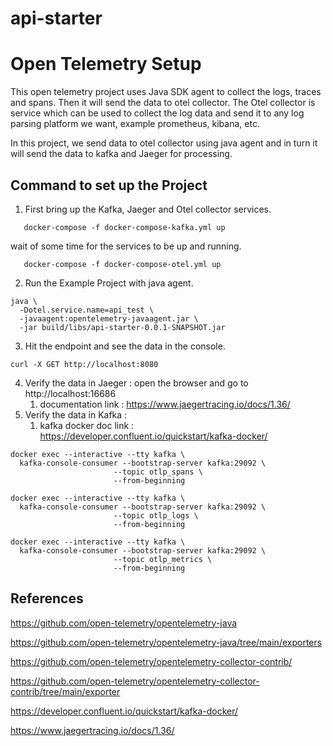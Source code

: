 # api-starter

# Open Telemetry Setup 
This open telemetry project uses Java SDK agent to collect the logs, traces and spans. Then it will send the data to otel collector. The Otel collector is service which can be used to collect the log data and send it to any log parsing platform we want, example prometheus, kibana, etc.

In this project, we send data to otel collector using java agent and in turn it will send the data to kafka and Jaeger for processing.

## Command to set up the Project
1) First bring up the Kafka, Jaeger and Otel collector services.
 ```shell
    docker-compose -f docker-compose-kafka.yml up
  ```
wait of some time for the services to be up and running.
 ```shell
    docker-compose -f docker-compose-otel.yml up
 ```
2) Run the Example Project with java agent.
```shell
java \                                      
  -Dotel.service.name=api_test \
  -javaagent:opentelemetry-javaagent.jar \
  -jar build/libs/api-starter-0.0.1-SNAPSHOT.jar
```  
3) Hit the endpoint and see the data in the console.
```shell
curl -X GET http://localhost:8080
```
4) Verify the data in Jaeger : open the browser and go to http://localhost:16686
   1) documentation link : https://www.jaegertracing.io/docs/1.36/
5) Verify the data in Kafka : 
   1) kafka docker doc link : https://developer.confluent.io/quickstart/kafka-docker/
```shell
docker exec --interactive --tty kafka \
  kafka-console-consumer --bootstrap-server kafka:29092 \
                       --topic otlp_spans \
                       --from-beginning
                       
docker exec --interactive --tty kafka \
  kafka-console-consumer --bootstrap-server kafka:29092 \
                       --topic otlp_logs \
                       --from-beginning
                       
docker exec --interactive --tty kafka \
  kafka-console-consumer --bootstrap-server kafka:29092 \
                       --topic otlp_metrics \
                       --from-beginning
```
## References 
https://github.com/open-telemetry/opentelemetry-java  

https://github.com/open-telemetry/opentelemetry-java/tree/main/exporters

https://github.com/open-telemetry/opentelemetry-collector-contrib/

https://github.com/open-telemetry/opentelemetry-collector-contrib/tree/main/exporter

https://developer.confluent.io/quickstart/kafka-docker/

https://www.jaegertracing.io/docs/1.36/